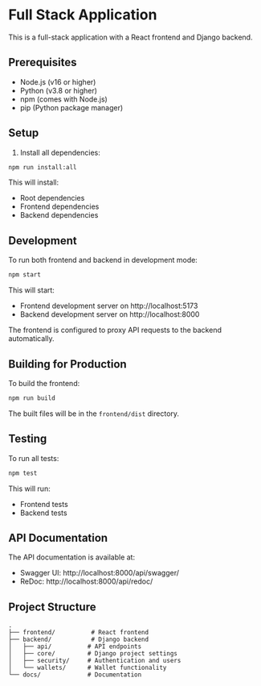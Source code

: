 # Full Stack Application

This is a full-stack application with a React frontend and Django backend.

## Prerequisites

- Node.js (v16 or higher)
- Python (v3.8 or higher)
- npm (comes with Node.js)
- pip (Python package manager)

## Setup

1. Install all dependencies:
```bash
npm run install:all
```

This will install:
- Root dependencies
- Frontend dependencies
- Backend dependencies

## Development

To run both frontend and backend in development mode:

```bash
npm start
```

This will start:
- Frontend development server on http://localhost:5173
- Backend development server on http://localhost:8000

The frontend is configured to proxy API requests to the backend automatically.

## Building for Production

To build the frontend:

```bash
npm run build
```

The built files will be in the `frontend/dist` directory.

## Testing

To run all tests:

```bash
npm test
```

This will run:
- Frontend tests
- Backend tests

## API Documentation

The API documentation is available at:
- Swagger UI: http://localhost:8000/api/swagger/
- ReDoc: http://localhost:8000/api/redoc/

## Project Structure

```
.
├── frontend/          # React frontend
├── backend/           # Django backend
│   ├── api/          # API endpoints
│   ├── core/         # Django project settings
│   ├── security/     # Authentication and users
│   └── wallets/      # Wallet functionality
└── docs/             # Documentation
```